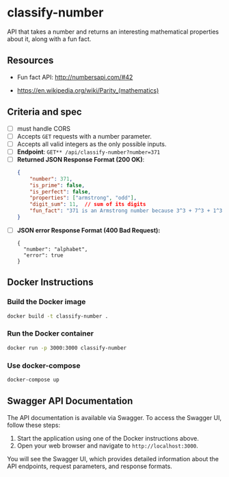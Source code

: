 # classify-number
API that takes a number and returns an interesting mathematical properties about it, along with a fun fact.

## Resources

- Fun fact API:
    http://numbersapi.com/#42

- https://en.wikipedia.org/wiki/Parity_(mathematics)

## Criteria and spec

- [ ] must handle CORS
- [ ] Accepts `GET` requests with a number parameter.
- [ ] Accepts all valid integers as the only possible inputs.
- [ ] **Endpoint**: `GET** /api/classify-number?number=371`
- [ ] **Returned JSON Response Format (200 OK)**:
  ```json
  {
      "number": 371,
      "is_prime": false,
      "is_perfect": false,
      "properties": ["armstrong", "odd"],
      "digit_sum": 11,  // sum of its digits
      "fun_fact": "371 is an Armstrong number because 3^3 + 7^3 + 1^3 = 371" // gotten from the numbers API
  }
  ```
- [ ] **JSON error Response Format (400 Bad Request):**
  ```
  {
    "number": "alphabet",
    "error": true
  }
  ```

## Docker Instructions

### Build the Docker image
```sh
docker build -t classify-number .
```

### Run the Docker container
```sh
docker run -p 3000:3000 classify-number
```

### Use docker-compose
```sh
docker-compose up
```

## Swagger API Documentation

The API documentation is available via Swagger. To access the Swagger UI, follow these steps:

1. Start the application using one of the Docker instructions above.
2. Open your web browser and navigate to `http://localhost:3000`.

You will see the Swagger UI, which provides detailed information about the API endpoints, request parameters, and response formats.
